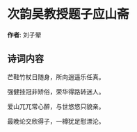 # 次韵吴教授题子应山斋

**作者**: 刘子翚

## 诗词内容

芒鞋竹杖日随身，所向逍遥乐任真。

强健挂冠非矫俗，荣华得路转迷人。

爱山兀兀常心醉，与世悠悠只貌亲。

最晚论交欣得子，一樽犹足慰漂沦。

